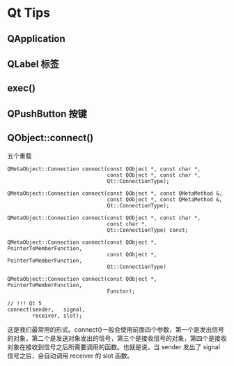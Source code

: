 # Qt Tips

## QApplication

## QLabel  标签

## exec()

## QPushButton  按键

## QObject::connect()
五个重载
```
QMetaObject::Connection connect(const QObject *, const char *,
                                const QObject *, const char *,
                                Qt::ConnectionType);

QMetaObject::Connection connect(const QObject *, const QMetaMethod &,
                                const QObject *, const QMetaMethod &,
                                Qt::ConnectionType);

QMetaObject::Connection connect(const QObject *, const char *,
                                const char *,
                                Qt::ConnectionType) const;

QMetaObject::Connection connect(const QObject *, PointerToMemberFunction,
                                const QObject *, PointerToMemberFunction,
                                Qt::ConnectionType)

QMetaObject::Connection connect(const QObject *, PointerToMemberFunction,
                                Functor);
```                               

```
// !!! Qt 5
connect(sender,   signal,
        receiver, slot);
```
这是我们最常用的形式。connect()一般会使用前面四个参数，第一个是发出信号的对象，第二个是发送对象发出的信号，第三个是接收信号的对象，第四个是接收对象在接收到信号之后所需要调用的函数。也就是说，当 sender 发出了 signal 信号之后，会自动调用 receiver 的 slot 函数。